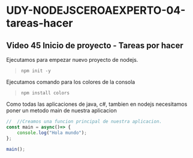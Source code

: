 # UDY-NODEJSCEROAEXPERTO-04-tareas-hacer

## Video 45 Inicio de proyecto - Tareas por hacer

Ejecutamos para empezar nuevo proyecto de nodejs.
> `npm init -y`

Ejecutamos comando para los colores de la consola
> `npm install colors`

Como todas las aplicaciones de java, c#, tambien en nodejs
necesitamos poner un metodo main de nuestra aplicacion

```js
//  //Creamos una funcion principal de nuestra aplicacion.
const main = async()=> {
    console.log("Hola mundo");
};

main();
```































































